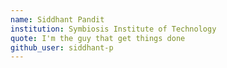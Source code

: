 ```yaml
---
name: Siddhant Pandit
institution: Symbiosis Institute of Technology
quote: I'm the guy that get things done
github_user: siddhant-p
---
```

